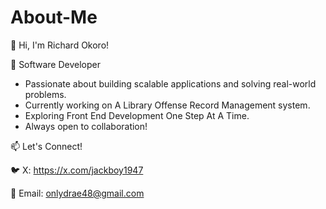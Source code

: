 # About-Me

👋 Hi, I'm Richard Okoro!

🚀 Software Developer

- Passionate about building scalable applications and solving real-world problems.
- Currently working on A Library Offense Record Management system.
- Exploring Front End Development One Step At A Time.
- Always open to collaboration!

📫 Let's Connect!

🐦 X: https://x.com/jackboy1947

📧 Email: onlydrae48@gmail.com
